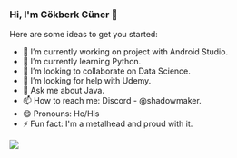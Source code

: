 ### Hi, I'm Gökberk Güner 👋

Here are some ideas to get you started:

- 🔭 I’m currently working on project with Android Studio.
- 🌱 I’m currently learning Python.
- 👯 I’m looking to collaborate on Data Science.
- 🤔 I’m looking for help with Udemy.
- 💬 Ask me about Java.
- 📫 How to reach me: Discord - @shadowmaker.
- 😄 Pronouns: He/His
- ⚡ Fun fact: I'm a metalhead and proud with it.

<img src = "https://github-readme-stats.vercel.app/api?username=gokberkguner&&show_icons=true&title_color=ffffff&icon_color=bb2acf&text_color=daf7dc&bg_color=151515">
